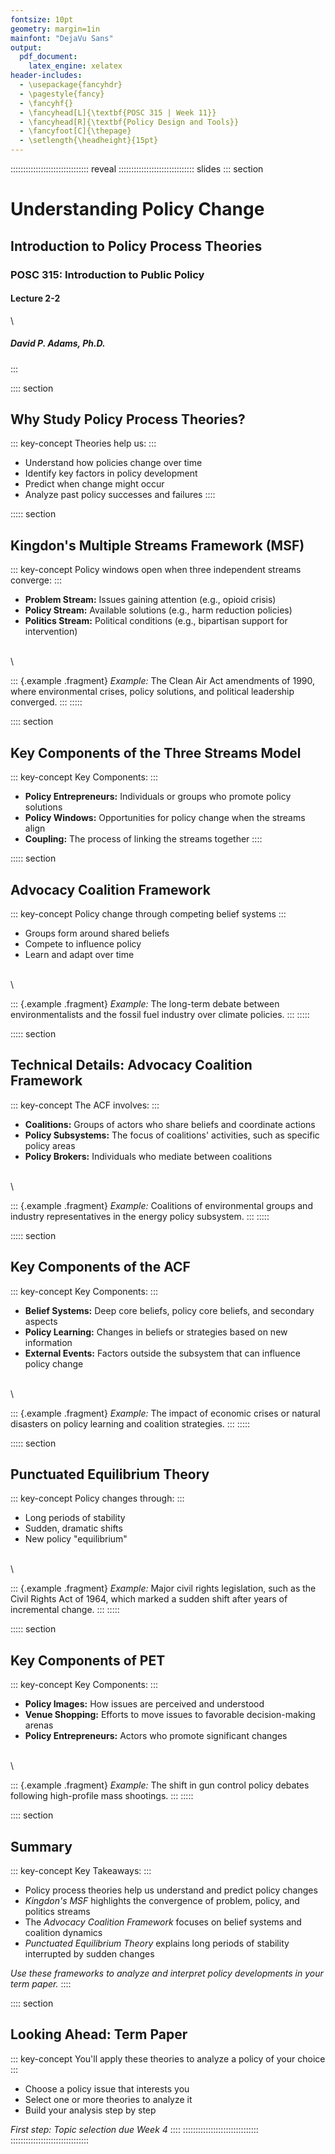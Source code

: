```yaml
---
fontsize: 10pt
geometry: margin=1in
mainfont: "DejaVu Sans"
output:
  pdf_document:
    latex_engine: xelatex
header-includes:
  - \usepackage{fancyhdr}
  - \pagestyle{fancy}
  - \fancyhf{}
  - \fancyhead[L]{\textbf{POSC 315 | Week 11}}
  - \fancyhead[R]{\textbf{Policy Design and Tools}}
  - \fancyfoot[C]{\thepage}
  - \setlength{\headheight}{15pt}
---
```


::::::::::::::::::::::::::::::: reveal
:::::::::::::::::::::::::::::: slides
::: section
# Understanding Policy Change

## Introduction to Policy Process Theories

### POSC 315: Introduction to Public Policy

#### Lecture 2-2

\

##### David P. Adams, Ph.D.
:::

:::: section
## Why Study Policy Process Theories?

::: key-concept
Theories help us:
:::

-   Understand how policies change over time
-   Identify key factors in policy development
-   Predict when change might occur
-   Analyze past policy successes and failures
::::

::::: section
## Kingdon\'s Multiple Streams Framework (MSF)

::: key-concept
Policy windows open when three independent streams converge:
:::

-   **Problem Stream:** Issues gaining attention (e.g., opioid crisis)
-   **Policy Stream:** Available solutions (e.g., harm reduction
    policies)
-   **Politics Stream:** Political conditions (e.g., bipartisan support
    for intervention)

\
\

::: {.example .fragment}
*Example:* The Clean Air Act amendments of 1990, where environmental
crises, policy solutions, and political leadership converged.
:::
:::::

:::: section
## Key Components of the Three Streams Model

::: key-concept
Key Components:
:::

-   **Policy Entrepreneurs:** Individuals or groups who promote policy
    solutions
-   **Policy Windows:** Opportunities for policy change when the streams
    align
-   **Coupling:** The process of linking the streams together
::::

::::: section
## Advocacy Coalition Framework

::: key-concept
Policy change through competing belief systems
:::

-   Groups form around shared beliefs
-   Compete to influence policy
-   Learn and adapt over time

\
\

::: {.example .fragment}
*Example:* The long-term debate between environmentalists and the fossil
fuel industry over climate policies.
:::
:::::

::::: section
## Technical Details: Advocacy Coalition Framework

::: key-concept
The ACF involves:
:::

-   **Coalitions:** Groups of actors who share beliefs and coordinate
    actions
-   **Policy Subsystems:** The focus of coalitions\' activities, such as
    specific policy areas
-   **Policy Brokers:** Individuals who mediate between coalitions

\
\

::: {.example .fragment}
*Example:* Coalitions of environmental groups and industry
representatives in the energy policy subsystem.
:::
:::::

::::: section
## Key Components of the ACF

::: key-concept
Key Components:
:::

-   **Belief Systems:** Deep core beliefs, policy core beliefs, and
    secondary aspects
-   **Policy Learning:** Changes in beliefs or strategies based on new
    information
-   **External Events:** Factors outside the subsystem that can
    influence policy change

\
\

::: {.example .fragment}
*Example:* The impact of economic crises or natural disasters on policy
learning and coalition strategies.
:::
:::::

::::: section
## Punctuated Equilibrium Theory

::: key-concept
Policy changes through:
:::

-   Long periods of stability
-   Sudden, dramatic shifts
-   New policy \"equilibrium\"

\
\

::: {.example .fragment}
*Example:* Major civil rights legislation, such as the Civil Rights Act
of 1964, which marked a sudden shift after years of incremental change.
:::
:::::

::::: section
## Key Components of PET

::: key-concept
Key Components:
:::

-   **Policy Images:** How issues are perceived and understood
-   **Venue Shopping:** Efforts to move issues to favorable
    decision-making arenas
-   **Policy Entrepreneurs:** Actors who promote significant changes

\
\

::: {.example .fragment}
*Example:* The shift in gun control policy debates following
high-profile mass shootings.
:::
:::::

:::: section
## Summary

::: key-concept
Key Takeaways:
:::

-   Policy process theories help us understand and predict policy
    changes
-   *Kingdon\'s MSF* highlights the convergence of problem, policy, and
    politics streams
-   The *Advocacy Coalition Framework* focuses on belief systems and
    coalition dynamics
-   *Punctuated Equilibrium Theory* explains long periods of stability
    interrupted by sudden changes

*Use these frameworks to analyze and interpret policy developments in
your term paper.*
::::

:::: section
## Looking Ahead: Term Paper

::: key-concept
You\'ll apply these theories to analyze a policy of your choice
:::

-   Choose a policy issue that interests you
-   Select one or more theories to analyze it
-   Build your analysis step by step

*First step: Topic selection due Week 4*
::::
::::::::::::::::::::::::::::::
:::::::::::::::::::::::::::::::
